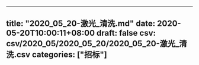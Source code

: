 
---
title: "2020_05_20-激光_清洗.md"
date: 2020-05-20T10:00:11+08:00
draft: false
csv: csv/2020_05/2020_05_20/2020_05_20-激光_清洗.csv
categories: ["招标"]
---
